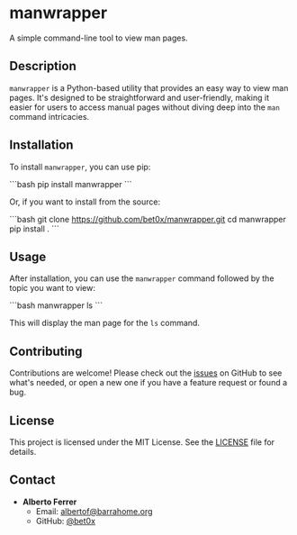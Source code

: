 # manwrapper

A simple command-line tool to view man pages.

## Description

`manwrapper` is a Python-based utility that provides an easy way to view man pages. It's designed to be straightforward and user-friendly, making it easier for users to access manual pages without diving deep into the `man` command intricacies.

## Installation

To install `manwrapper`, you can use pip:

\```bash
pip install manwrapper
\```

Or, if you want to install from the source:

\```bash
git clone https://github.com/bet0x/manwrapper.git
cd manwrapper
pip install .
\```

## Usage

After installation, you can use the `manwrapper` command followed by the topic you want to view:

\```bash
manwrapper ls
\```

This will display the man page for the `ls` command.

## Contributing

Contributions are welcome! Please check out the [issues](https://github.com/bet0x/manwrapper/issues) on GitHub to see what's needed, or open a new one if you have a feature request or found a bug.

## License

This project is licensed under the MIT License. See the [LICENSE](https://github.com/bet0x/manwrapper/blob/main/LICENSE) file for details.

## Contact

- **Alberto Ferrer**
  - Email: albertof@barrahome.org
  - GitHub: [@bet0x](https://github.com/bet0x)
